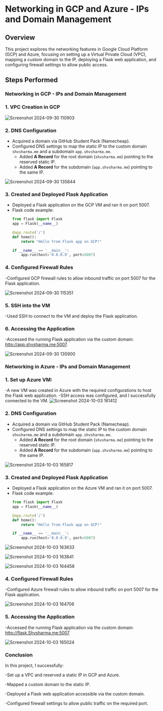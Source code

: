 # Networking in GCP and Azure - IPs and Domain Management

## Overview 

This project explores the networking features in Google Cloud Platform (GCP) and Azure, focusing on setting up a Virtual Private Cloud (VPC), mapping a custom domain to the IP, deploying a Flask web application, and configuring firewall settings to allow public access.

## Steps Performed

###  Networking in GCP - IPs and Domain Management

### 1. VPC Creation in GCP

![Screenshot 2024-09-30 110903](https://github.com/user-attachments/assets/883e6bff-a303-43d5-8298-d150e0c04bd7)


### 2. DNS Configuration
- Acquired a domain via GitHub Student Pack (Namecheap).
- Configured DNS settings to map the static IP to the custom domain `shvsharma.me` and a subdomain `app.shvsharma.me`.
  - Added **A Record** for the root domain (`shvsharma.me`) pointing to the reserved static IP.
  - Added **A Record** for the subdomain (`app.shvsharma.me`) pointing to the same IP.

![Screenshot 2024-09-30 135844](https://github.com/user-attachments/assets/485e29fa-e851-498a-90d9-137b0ba50d4b)


### 3. Created and Deployed Flask Application
- Deployed a Flask application on the GCP VM and ran it on port 5007.
- Flask code example:
  ```python
  from flask import Flask
  app = Flask(__name__)

  @app.route('/')
  def home():
      return "Hello from Flask app on GCP!"

  if __name__ == '__main__':
      app.run(host='0.0.0.0', port=5007)

### 4. Configured Firewall Rules
-Configured GCP firewall rules to allow inbound traffic on port 5007 for the Flask application.

![Screenshot 2024-09-30 115351](https://github.com/user-attachments/assets/c3958a3c-e925-40fe-bd70-0de5857fe671)


### 5. SSH into the VM
-Used SSH to connect to the VM and deploy the Flask application.

### 6. Accessing the Application
-Accessed the running Flask application via the custom domain: http://app.shvsharma.me:5007.

![Screenshot 2024-09-30 135900](https://github.com/user-attachments/assets/617859f2-280a-49d1-b4a4-a0b469b0ef1c)


###  Networking in Azure - IPs and Domain Management

### 1. Set up Azure VM:
-A new VM was created in Azure with the required configurations to host the Flask web application.
-SSH access was configured, and I successfully connected to the VM.
![Screenshot 2024-10-03 161412](https://github.com/user-attachments/assets/996b8e11-154f-46cc-bff6-bbf8ff104ced)

### 2. DNS Configuration
- Acquired a domain via GitHub Student Pack (Namecheap).
- Configured DNS settings to map the static IP to the custom domain `shvsharma.me` and a subdomain `app.shvsharma.me`.
  - Added **A Record** for the root domain (`shvsharma.me`) pointing to the reserved static IP.
  - Added **A Record** for the subdomain (`app.shvsharma.me`) pointing to the same IP.

![Screenshot 2024-10-03 165817](https://github.com/user-attachments/assets/a5c3ee74-24fa-4da1-b359-eedf369b4110)

### 3. Created and Deployed Flask Application
- Deployed a Flask application on the Azure VM and ran it on port 5007.
- Flask code example:
  ```python
  from flask import Flask
  app = Flask(__name__)

  @app.route('/')
  def home():
      return "Hello from Flask app on GCP!"

  if __name__ == '__main__':
      app.run(host='0.0.0.0', port=5007)
![Screenshot 2024-10-03 163633](https://github.com/user-attachments/assets/648b5b2f-3741-4ce4-97b7-7eb53328c53d)

![Screenshot 2024-10-03 163841](https://github.com/user-attachments/assets/d3afafe5-c1c1-4487-ba10-9540f637a345)

![Screenshot 2024-10-03 164458](https://github.com/user-attachments/assets/15d5eba2-6b7a-47d2-8e0c-62542529dfaa)

### 4. Configured Firewall Rules
-Configured Azure firewall rules to allow inbound traffic on port 5007 for the Flask application.

![Screenshot 2024-10-03 164706](https://github.com/user-attachments/assets/b8a7d5c1-e1f5-4244-aaad-238d720445bc)


### 5. Accessing the Application
-Accessed the running Flask application via the custom domain: http://flask.Shvsharma.me:5007

![Screenshot 2024-10-03 165024](https://github.com/user-attachments/assets/6e113089-3036-442c-bc3b-c452fdfbd367)


### Conclusion
In this project, I successfully:

-Set up a VPC and reserved a static IP in GCP and Azure.

-Mapped a custom domain to the static IP.

-Deployed a Flask web application accessible via the custom domain.

-Configured firewall settings to allow public traffic on the required port.

